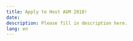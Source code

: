 ```yaml
---
title: Apply to Host AGM 2018!
date:
description: Please fill in description here.
lang: en
---
```

